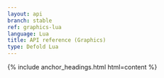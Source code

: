 ```yaml
---
layout: api
branch: stable
ref: graphics-lua
language: Lua
title: API reference (Graphics)
type: Defold Lua
---
```

{% include anchor_headings.html html=content %}